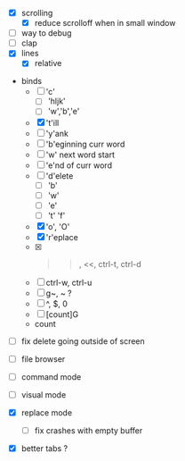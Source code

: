 - [x] scrolling
    - [x] reduce scrolloff when in small window
- [ ] way to debug
- [ ] clap
- [x] lines
    - [x] relative

- binds
    - [ ] 'c'
        - [ ] 'hljk'
        - [ ] 'w','b','e'
    - [x] 't'ill
    - [ ] 'y'ank
    - [ ] 'b'eginning curr word
    - [ ] 'w' next word start
    - [ ] 'e'nd of curr word
    - [ ] 'd'elete
        - [ ] 'b'
        - [ ] 'w'
        - [ ] 'e'
        - [ ] 't' 'f'
    - [x] 'o', 'O'
    - [x] 'r'eplace
    - [x] >>, <<, ctrl-t, ctrl-d
    - [ ] ctrl-w, ctrl-u
    - [ ] g~, ~ ?
    - [ ] ^, $, 0
    - [ ] [count]G
    - count

- [ ] fix delete going outside of screen

- [ ] file browser
- [ ] command mode
- [ ] visual mode
- [x] replace mode
    - [ ] fix crashes with empty buffer

- [x] better tabs ?
